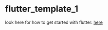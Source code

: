 # flutter_template_1

look here for how to get started with flutter: [here](https://github.com/Beachwood-High-School/Flutter-Template/wiki)
